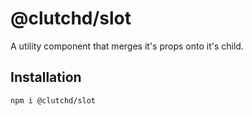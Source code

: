 # @clutchd/slot

A utility component that merges it's props onto it's child.

## Installation

```sh
npm i @clutchd/slot
```

